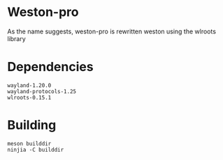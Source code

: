 # Weston-pro

As the name suggests, weston-pro is rewritten weston using the wlroots library 

# Dependencies

```
wayland-1.20.0
wayland-protocols-1.25
wlroots-0.15.1
```

# Building

```
meson builddir
ninjia -C builddir
```
